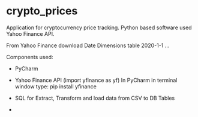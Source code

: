 # crypto_prices

Application for cryptocurrency price tracking.
Python based software used Yahoo Finance API.

From Yahoo Finance download Date Dimensions table 2020-1-1 ... 

Components used:
- PyCharm
- Yahoo Finance API (import yfinance as yf)
In PyCharm in terminal window type: pip install yfinance

- SQL for Extract, Transform and load data from CSV to DB Tables
- 
